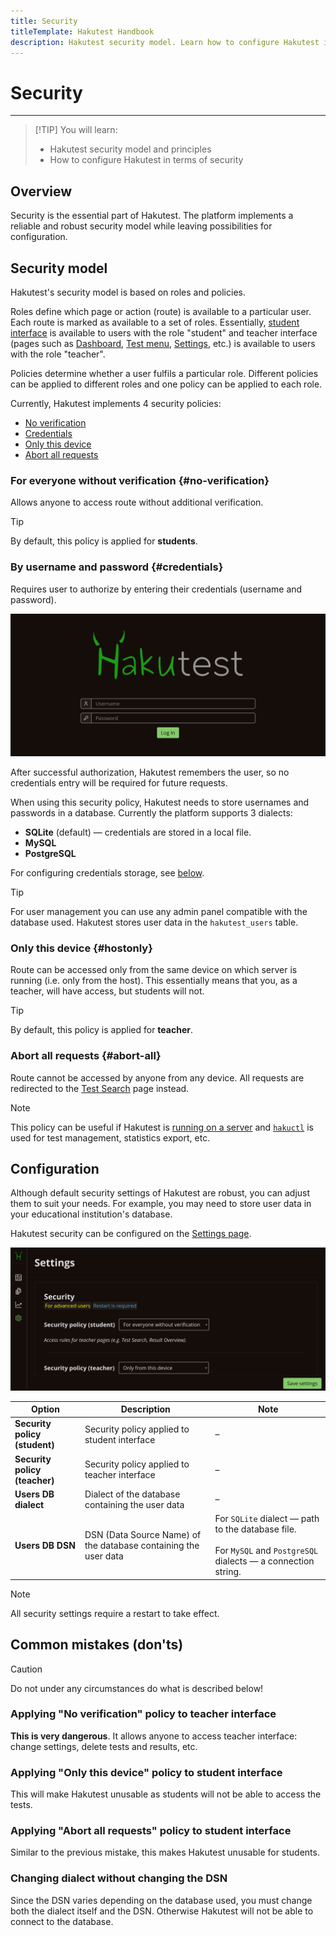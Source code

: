 ```yaml
---
title: Security
titleTemplate: Hakutest Handbook
description: Hakutest security model. Learn how to configure Hakutest in terms of security
---
```


# Security

---

> [!TIP] You will learn:
>
> -   Hakutest security model and principles
> -   How to configure Hakutest in terms of security

## Overview

Security is the essential part of Hakutest. The platform implements a reliable
and robust security model while leaving possibilities for configuration.

## Security model

Hakutest's security model is based on roles and policies.

Roles define which page or action (route) is available to a particular user.
Each route is marked as available to a set of roles. Essentially, [student
interface](/handbook/guide/06-student-perspective) is available to users with
the role "student" and teacher interface (pages such as
[Dashboard](/handbook/guide/02-dashboard), [Test
menu](/handbook/guide/03-tests#tests-menu),
[Settings](/handbook/guide/05-settings), etc.) is available to users with the
role "teacher".

Policies determine whether a user fulfils a particular role. Different policies
can be applied to different roles and one policy can be applied to each role.

Currently, Hakutest implements 4 security policies:

-   [No verification](#no-verification)
-   [Credentials](#credentials)
-   [Only this device](#hostonly)
-   [Abort all requests](#abort-all)

### For everyone without verification {#no-verification}

Allows anyone to access route without additional verification.

> [!TIP]
> By default, this policy is applied for **students**.

### By username and password {#credentials}

Requires user to authorize by entering their credentials (username and
password).

![Authorization page](./img/auth.png)

After successful authorization, Hakutest remembers the user, so no credentials
entry will be required for future requests.

When using this security policy, Hakutest needs to store usernames and passwords
in a database. Currently the platform supports 3 dialects:

-   **SQLite** (default) &mdash; credentials are stored in a local file.
-   **MySQL**
-   **PostgreSQL**

For configuring credentials storage, see [below](#configuration).

> [!TIP]
> For user management you can use any admin panel compatible with the database
> used. Hakutest stores user data in the `hakutest_users` table.

### Only this device {#hostonly}

Route can be accessed only from the same device on which server is running (i.e.
only from the host). This essentially means that you, as a teacher, will have
access, but students will not.

> [!TIP]
> By default, this policy is applied for **teacher**.

### Abort all requests {#abort-all}

Route cannot be accessed by anyone from any device. All requests are redirected
to the [Test Search](/handbook/guide/06-student-perspective#test-search) page
instead.

> [!NOTE]
> This policy can be useful if Hakutest is
> [running on a server](/handbook/advanced/03-on-server) and
> [`hakuctl`](/handbook/advanced/04-hakuctl) is used for test management,
> statistics export, etc.

## Configuration

Although default security settings of Hakutest are robust, you can adjust them
to suit your needs. For example, you may need to store user data in your
educational institution's database.

Hakutest security can be configured on the [Settings
page](/handbook/guide/05-settings).

![Security settings](./img/security-settings.png)

| Option                        | Description                                                     | Note                                                                                                                              |
| ----------------------------- | --------------------------------------------------------------- | --------------------------------------------------------------------------------------------------------------------------------- |
| **Security policy (student)** | Security policy applied to student interface                    | &ndash;                                                                                                                           |
| **Security policy (teacher)** | Security policy applied to teacher interface                    | &ndash;                                                                                                                           |
| **Users DB dialect**          | Dialect of the database containing the user data                | &ndash;                                                                                                                           |
| **Users DB DSN**              | DSN (Data Source Name) of the database containing the user data | For `SQLite` dialect &mdash; path to the database file.<br><br>For `MySQL` and `PostgreSQL` dialects &mdash; a connection string. |

> [!NOTE]
> All security settings require a restart to take effect.

## Common mistakes (don'ts)

> [!CAUTION]
> Do not under any circumstances do what is described below!

### Applying "No verification" policy to teacher interface

**This is very dangerous**. It allows anyone to access teacher interface: change
settings, delete tests and results, etc.

### Applying "Only this device" policy to student interface

This will make Hakutest unusable as students will not be able to access the
tests.

### Applying "Abort all requests" policy to student interface

Similar to the previous mistake, this makes Hakutest unusable for students.

### Changing dialect without changing the DSN

Since the DSN varies depending on the database used, you must change both the
dialect itself and the DSN. Otherwise Hakutest will not be able to connect to
the database.

